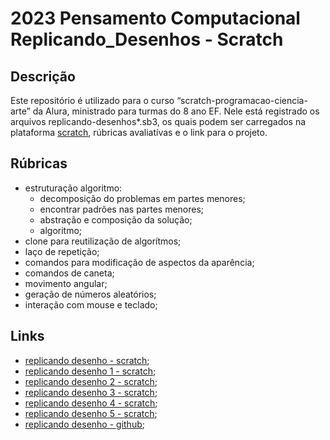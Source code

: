 # 2023 Pensamento Computacional Replicando_Desenhos - Scratch

## Descrição

Este repositório é utilizado para o curso “scratch-programacao-ciencia-arte” da Alura, ministrado para turmas do 8 ano EF. Nele está registrado os arquivos replicando-desenhos*.sb3, os quais podem ser carregados na plataforma [scratch](scratch.com), rúbricas avaliatívas e o link para o projeto.

## Rúbricas

* estruturação algoritmo:
  * decomposição do problemas em partes menores;
  * encontrar padrões nas partes menores;
  * abstração e composição da solução;
  * algoritmo;
* clone para reutilização de algorítmos;
* laço de repetição;
* comandos para modificação de aspectos da aparência;
* comandos de caneta;
* movimento angular;
* geração de números aleatórios;
* interação com mouse e teclado;


## Links
* [replicando desenho - scratch](https://scratch.mit.edu/projects/874151459);
* [replicando desenho 1 - scratch](https://scratch.mit.edu/projects/874406221);
* [replicando desenho 2 - scratch](https://scratch.mit.edu/projects/874407015);
* [replicando desenho 3 - scratch](https://scratch.mit.edu/projects/874408360);
* [replicando desenho 4 - scratch](https://scratch.mit.edu/projects/874408657);
* [replicando desenho 5 - scratch](https://scratch.mit.edu/projects/874410747);
* [replicando desenho - github](https://github.com/pFransozi/2023-PC-SCRATCH-REPLICANDO-DESENHOS);
